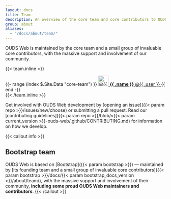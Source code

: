 ```yaml
---
layout: docs
title: Team
description: An overview of the core team and core contributors to OUDS Web.
group: about
aliases:
  - "/docs/about/team/"
---
```


OUDS Web is maintained by the core team and a small group of invaluable core contributors, with the massive support and involvement of our community.

{{< team.inline >}}
<div class="list-group mb-tall">
  {{- range (index $.Site.Data "core-team") }}
    <a class="list-group-item list-group-item-action d-flex align-items-center" href="https://github.com/{{ .user }}">
      <img src="https://github.com/{{ .user }}.png" alt="@{{ .user }}" width="32" height="32" class="me-short" loading="lazy">
      <span class="fw-normal">
        <strong>{{ .name }}</strong> @{{ .user }}
      </span>
    </a>
  {{ end -}}
</div>
{{< /team.inline >}}

Get involved with OUDS Web development by [opening an issue]({{< param repo >}}/issues/new/choose) or submitting a pull request. Read our [contributing guidelines]({{< param repo >}}/blob/v{{< param current_version >}}-ouds-web/.github/CONTRIBUTING.md) for information on how we develop.

{{< callout info >}}
## Bootstrap team

OUDS Web is based on [Bootstrap]({{< param bootstrap >}}) —&nbsp;maintained by [its founding team and a small group of invaluable core contributors]({{< param bootstrap >}}/docs/{{< param bootstrap_docs_version >}}/about/team/), with the massive support and involvement of their community, **including some proud OUDS Web maintainers and contributors**.
{{< /callout >}}
